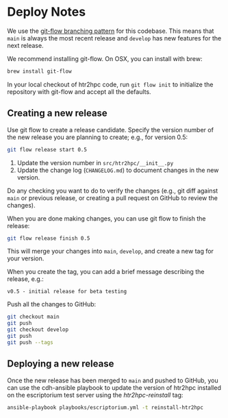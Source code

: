 # Deploy Notes


We use the [git-flow branching pattern](https://www.gitkraken.com/learn/git/git-flow) for this codebase. This means that `main` is always the most recent release and `develop` has new features for the next release.

We recommend installing git-flow. On OSX, you can install with brew:
```sh
brew install git-flow
```

In your local checkout of htr2hpc code, run `git flow init` to initialize the repository with git-flow and accept all the defaults.

## Creating a new release

Use git flow to create a release candidate. Specify the version number of the new release you are planning to create; e.g., for version 0.5:

```sh
git flow release start 0.5
```

1. Update the version number in `src/htr2hpc/__init__.py`
2. Update the change log (`CHANGELOG.md`) to document changes in the new version.

Do any checking you want to do to verify the changes (e.g., git diff against `main` or previous release, or creating a pull request on GitHub to review the changes).

When you are done making changes, you can use git flow to finish the release:

```sh
git flow release finish 0.5
```

This will merge your changes into `main`, `develop`, and create a new tag for your version.

When you create the tag, you can add a brief message describing the release, e.g.:

```
v0.5 - initial release for beta testing
```

Push all the changes to GitHub:

```sh
git checkout main
git push
git checkout develop
git push
git push --tags
```

## Deploying a new release

Once the new release has been merged to `main` and pushed to GitHub, you can use the cdh-ansible playbook to update the version of htr2hpc installed on the escriptorium test server using the *htr2hpc-reinstall* tag:

```sh
ansible-playbook playbooks/escriptorium.yml -t reinstall-htr2hpc
```

